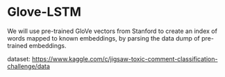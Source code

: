 # Glove-LSTM


We will use pre-trained GloVe vectors from Stanford to create an index of words mapped to known embeddings, by parsing the data dump of pre-trained embeddings.


dataset: https://www.kaggle.com/c/jigsaw-toxic-comment-classification-challenge/data
